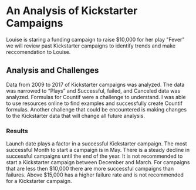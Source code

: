 # An Analysis of Kickstarter Campaigns
Louise is staring a funding campaign to raise $10,000 for her play "Fever" 
we will review past Kickstarter campaigns to identify trends and make reccomendation to Louise.

## Analysis and Challenges
Data from 2009 to 2017 of Kickstarter campaigns was analyzed. The data was narrowed to “Plays” and Successful, failed, and Canceled data was analyzed.
Formulas for Countif were a challenge to understand. I was able to use resources online to find examples and successfully create Countif formulas. Another challenge that could be encountered is making changes to the Kickstarter data that will change all future analysis.       
### Results 
Launch date plays a factor in a successful Kickstarter campaign. The most successful Month to start a campaign is in May. There is a steady decline in successful campaigns until the end of the year. It is not recommended to start a Kickstarter campaign between December and March. For campaigns that are less then $10,000 there are more successful campaigns than failures. Above $15,000 has a higher failure rate and is not recommended for a Kickstarter campaign.        
